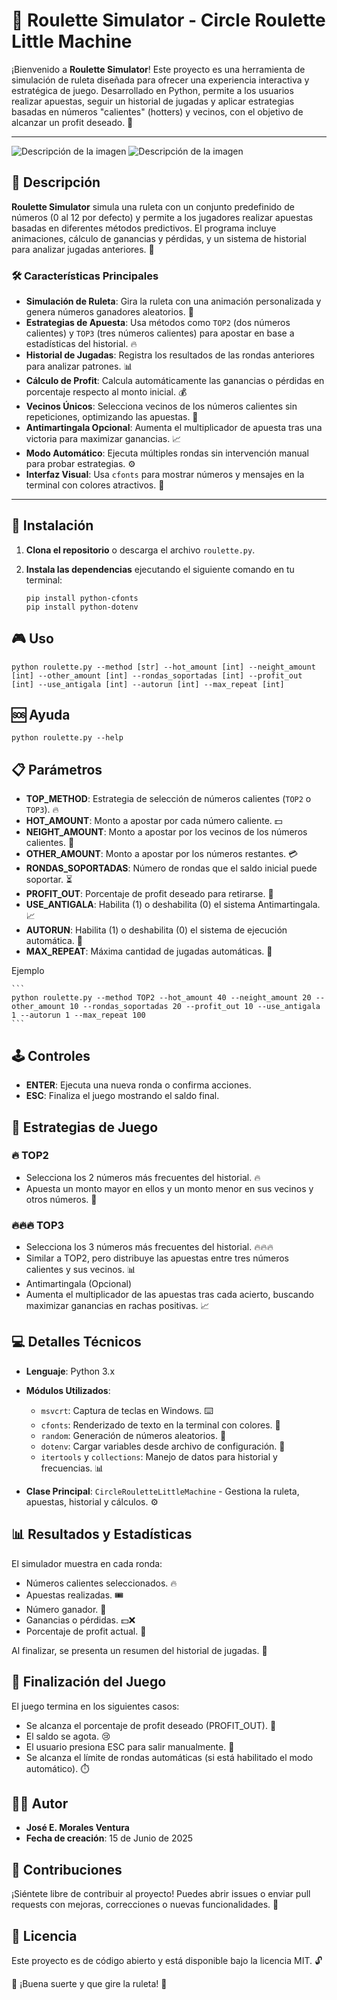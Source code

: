 # 🎰 Roulette Simulator - Circle Roulette Little Machine

¡Bienvenido a **Roulette Simulator**! Este proyecto es una herramienta de simulación de ruleta diseñada para ofrecer una experiencia interactiva y estratégica de juego. Desarrollado en Python, permite a los usuarios realizar apuestas, seguir un historial de jugadas y aplicar estrategias basadas en números "calientes" (hotters) y vecinos, con el objetivo de alcanzar un profit deseado. 🤑

---

![Descripción de la imagen](world-roulette-machine.jpg)
![Descripción de la imagen](front.png)


## 📜 Descripción

**Roulette Simulator** simula una ruleta con un conjunto predefinido de números (0 al 12 por defecto) y permite a los jugadores realizar apuestas basadas en diferentes métodos predictivos. El programa incluye animaciones, cálculo de ganancias y pérdidas, y un sistema de historial para analizar jugadas anteriores. 🎲

### 🛠️ Características Principales
- **Simulación de Ruleta**: Gira la ruleta con una animación personalizada y genera números ganadores aleatorios. 🔄
- **Estrategias de Apuesta**: Usa métodos como `TOP2` (dos números calientes) y `TOP3` (tres números calientes) para apostar en base a estadísticas del historial. 🔥
- **Historial de Jugadas**: Registra los resultados de las rondas anteriores para analizar patrones. 📊
- **Cálculo de Profit**: Calcula automáticamente las ganancias o pérdidas en porcentaje respecto al monto inicial. 💰
- **Vecinos Únicos**: Selecciona vecinos de los números calientes sin repeticiones, optimizando las apuestas. 🧠
- **Antimartingala Opcional**: Aumenta el multiplicador de apuesta tras una victoria para maximizar ganancias. 📈
- **Modo Automático**: Ejecuta múltiples rondas sin intervención manual para probar estrategias. ⚙️
- **Interfaz Visual**: Usa `cfonts` para mostrar números y mensajes en la terminal con colores atractivos. 🌈

---

## 🚀 Instalación

1. **Clona el repositorio** o descarga el archivo `roulette.py`.
2. **Instala las dependencias** ejecutando el siguiente comando en tu terminal:

   ```
   pip install python-cfonts
   pip install python-dotenv
    ```

## 🎮 Uso

```
python roulette.py --method [str] --hot_amount [int] --neight_amount [int] --other_amount [int] --rondas_soportadas [int] --profit_out [int] --use_antigala [int] --autorun [int] --max_repeat [int]
```

## 🆘 Ayuda

```
python roulette.py --help
```

## 📋 Parámetros

- **TOP_METHOD**: Estrategia de selección de números calientes (`TOP2` o `TOP3`). 🔥
- **HOT_AMOUNT**: Monto a apostar por cada número caliente. 💵
- **NEIGHT_AMOUNT**: Monto a apostar por los vecinos de los números calientes. 🧩
- **OTHER_AMOUNT**: Monto a apostar por los números restantes. 💳
- **RONDAS_SOPORTADAS**: Número de rondas que el saldo inicial puede soportar. ⏳
- **PROFIT_OUT**: Porcentaje de profit deseado para retirarse. 🎯
- **USE_ANTIGALA**: Habilita (1) o deshabilita (0) el sistema Antimartingala. 📈
- **AUTORUN**: Habilita (1) o deshabilita (0) el sistema de ejecución automática. 🤖
- **MAX_REPEAT**: Máxima cantidad de jugadas automáticas. 🚀

Ejemplo

    ```
    python roulette.py --method TOP2 --hot_amount 40 --neight_amount 20 --other_amount 10 --rondas_soportadas 20 --profit_out 10 --use_antigala 1 --autorun 1 --max_repeat 100
    ```

## 🕹️ Controles

- **ENTER**: Ejecuta una nueva ronda o confirma acciones.
- **ESC**: Finaliza el juego mostrando el saldo final.

## 🧠 Estrategias de Juego

### 🔥 TOP2
- Selecciona los 2 números más frecuentes del historial. 🔥
- Apuesta un monto mayor en ellos y un monto menor en sus vecinos y otros números. 🧮

### 🔥🔥🔥 TOP3
- Selecciona los 3 números más frecuentes del historial. 🔥🔥🔥
- Similar a TOP2, pero distribuye las apuestas entre tres números calientes y sus vecinos. 📊
- Antimartingala (Opcional)
- Aumenta el multiplicador de las apuestas tras cada acierto, buscando maximizar ganancias en rachas positivas. 📈

## 💻 Detalles Técnicos

- **Lenguaje**: Python 3.x

- **Módulos Utilizados**:
  - `msvcrt`: Captura de teclas en Windows. ⌨️
  - `cfonts`: Renderizado de texto en la terminal con colores. 🌈
  - `random`: Generación de números aleatorios. 🎲
  - `dotenv`: Cargar variables desde archivo de configuración. 💾
  - `itertools` y `collections`: Manejo de datos para historial y frecuencias. 📊

- **Clase Principal**: `CircleRouletteLittleMachine` - Gestiona la ruleta, apuestas, historial y cálculos. ⚙️

## 📊 Resultados y Estadísticas

El simulador muestra en cada ronda:

- Números calientes seleccionados. 🔥
- Apuestas realizadas. 🎟️
- Número ganador. 🎯
- Ganancias o pérdidas. 💵❌
- Porcentaje de profit actual. 🤑

Al finalizar, se presenta un resumen del historial de jugadas. 📜


## 🛑 Finalización del Juego

El juego termina en los siguientes casos:

- Se alcanza el porcentaje de profit deseado (PROFIT_OUT). 🎉
- El saldo se agota. 😢
- El usuario presiona ESC para salir manualmente. 🚪
- Se alcanza el límite de rondas automáticas (si está habilitado el modo automático). ⏱️

## 👨‍💻 Autor

- **José E. Morales Ventura**
- **Fecha de creación**: 15 de Junio de 2025

## 🤝 Contribuciones

¡Siéntete libre de contribuir al proyecto! Puedes abrir issues o enviar pull requests con mejoras, correcciones o nuevas funcionalidades. 🌟

## 📝 Licencia

Este proyecto es de código abierto y está disponible bajo la licencia MIT. 🔓

🎰 ¡Buena suerte y que gire la ruleta! 🎰